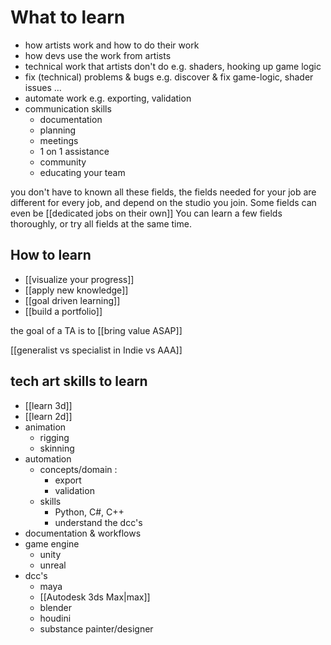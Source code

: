 # What to learn
- how artists work and how to do their work
- how devs use the work from artists
- technical work that artists don't do
	e.g. shaders, hooking up game logic
- fix (technical) problems & bugs
	e.g. discover & fix game-logic, shader issues …
- automate work
	e.g. exporting, validation
- communication skills
	- documentation
	- planning
	- meetings
	- 1 on 1 assistance
	- community
	- educating your team

you don't have to known all these fields, the fields needed for your job are different for every job, and depend on the studio you join.
Some fields can even be [[dedicated jobs on their own]]
You can learn a few fields thoroughly, or try all fields at the same time.

## How to learn
- [[visualize your progress]]
- [[apply new knowledge]]
- [[goal driven learning]]
- [[build a portfolio]]

the goal of a TA is to [[bring value ASAP]]

[[generalist vs specialist in Indie vs AAA]]

## tech art skills to learn
- [[learn 3d]]
- [[learn 2d]]
- animation
	- rigging
	- skinning
- automation
	- concepts/domain :
		- export
		- validation
	- skills
		- Python, C#, C++
		- understand the dcc's
- documentation & workflows
- game engine
	- unity
	- unreal
- dcc's
	- maya
	- [[Autodesk 3ds Max|max]]
	- blender
	- houdini
	- substance painter/designer